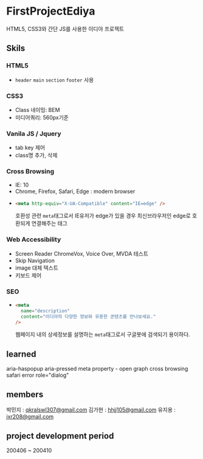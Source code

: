 # FirstProjectEdiya

HTML5, CSS3와 간단 JS를 사용한 이디야 프로젝트

## Skils

### HTML5

- `header` `main` `section` `footer` 사용

### CSS3

- Class 네이밍: BEM
- 미디어쿼리: 560px기준

### Vanila JS / Jquery

- tab key 제어
- class명 추가, 삭제

### Cross Browsing

- IE: 10
- Chrome, Firefox, Safari, Edge : modern browser
- ```html
  <meta http-equiv="X-UA-Compatible" content="IE=edge" />
  ```
  호환성 관련 `meta`태그로서 IE유저가 edge가 있을 경우 최신브라우저인 edge로 호환되게 연결해주는 태그

### Web Accessibility

- Screen Reader
  ChromeVox, Voice Over, MVDA 테스트
- Skip Navigation
- image 대체 텍스트
- 키보드 제어

### SEO

- ```html
  <meta
    name="description"
    content="이디야의 다양한 정보와 유용한 콘텐츠를 만나보세요."
  />
  ```
  웹페이지 내의 상세정보를 설명하는 `meta`태그로서 구글봇에 검색되기 용이하다.

## learned

aria-haspopup
aria-pressed
meta property - open graph
cross browsing safari error
role="dialog"

## members

박민지 : [qkralswl307@gmail.com](mailto:qkralswl307@gmail.com)
김가현 : [hhjj105@gmail.com](hhjj105@gmail.com)
유지용 : [jxr208@gmail.com](mailto:jxr208@gmail.com)

## project development period

200406 ~ 200410
